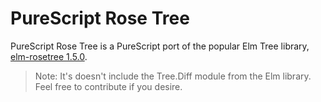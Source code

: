 # PureScript Rose Tree

PureScript Rose Tree is a PureScript port of the popular Elm Tree library, [elm-rosetree 1.5.0](https://package.elm-lang.org/packages/zwilias/elm-rosetree/1.5.0/).

> Note: It's doesn't include the Tree.Diff module from the Elm library. Feel free to contribute if you desire.
> 
